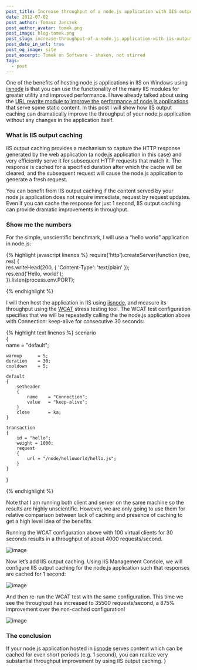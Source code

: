 ```yaml
---
post_title: Increase throughput of a node.js application with IIS output caching
date: 2012-07-02
post_author: Tomasz Janczuk
post_author_avatar: tomek.png
post_image: blog-tomek.png
post_slug: increase-throughput-of-a-node.js-application-with-iis-output-caching
post_date_in_url: true
post_og_image: site
post_excerpt: Tomek on Software - shaken, not stirred
tags:
  - post
---
```





One of the benefits of hosting node.js applications in IIS on Windows using [iisnode](https://github.com/tjanczuk/iisnode) is that you can use the functionality of the many IIS modules for greater utility and improved performance. I have already talked about using the [URL rewrite module to improve the performance of node.js applications](http://tomasz.janczuk.org/2012/06/performance-of-hosting-nodejs.html) that serve some static content. In this post I will show how IIS output caching can dramatically improve the throughput of your node.js application without any changes in the application itself.   

### What is IIS output caching  

IIS output caching provides a mechanism to capture the HTTP response generated by the web application (a node.js application in this case) and very efficiently serve it for subsequent HTTP requests that match it. The response is cached for a specified duration after which the cache will be cleared, and the subsequent request will cause the node.js application to generate a fresh request.   

You can benefit from IIS output caching if the content served by your node.js application does not require immediate, request by request updates. Even if you can cache the response for just 1 second, IIS output caching can provide dramatic improvements in throughput.   

### Show me the numbers  

For the simple, unscientific benchmark, I will use a “hello world” application in node.js:  

{% highlight javascript linenos %}
   require('http').createServer(function (req, res) {  
    res.writeHead(200, { 'Content-Type': 'text/plain' });  
    res.end('Hello, world!');  
}).listen(process.env.PORT);
  

{% endhighlight %}



I will then host the application in IIS using [iisnode](https://github.com/tjanczuk/iisnode), and measure its throughput using the [WCAT](http://www.iis.net/community/default.aspx?tabid=34&i=1466&g=6) stress testing tool. The WCAT test configuration specifies that we will be repeatedly calling the the node.js application above with Connection: keep-alive for consecutive 30 seconds:

{% highlight text linenos %}
scenario  
{  
    name    = "default";  
   
    warmup      = 5;  
    duration    = 30;  
    cooldown    = 5;  
   
    default   
    {  
        setheader  
        {  
            name    = "Connection";  
            value   = "keep-alive";  
        }  
        close       = ka;  
    }  
       
    transaction  
    {  
        id = "hello";  
        weight = 1000;  
        request  
        {  
            url = "/node/helloworld/hello.js";  
        }  
    }  
}
  

{% endhighlight %}



Note that I am running both client and server on the same machine so the results are highly unscientific. However, we are only going to use them for relative comparison between lack of caching and presence of caching to get a high level idea of the benefits.

Running the WCAT configuration above with 100 virtual clients for 30 seconds results in a throughput of about 4000 requests/second.

 ![image](http://lh4.ggpht.com/-TJhQYTBoCIE/T_H0zjQ4EYI/AAAAAAAACD0/wx3I0r4QHe0/image_thumb%25255B2%25255D.png?imgmax=800)

Now let’s add IIS output caching. Using IIS Management Console, we will configure IIS output caching for the node.js application such that responses are cached for 1 second:

 ![image](http://lh5.ggpht.com/-xEOQU0f4WTQ/T_H00dlyn7I/AAAAAAAACEE/uAhHm6Wt7K4/image_thumb%25255B5%25255D.png?imgmax=800)

And then re-run the WCAT test with the same configuration. This time we see the throughput has increased to 35500 requests/second, a 875% improvement over the non-cached configuration!

 ![image](http://lh6.ggpht.com/-SiS8CeZm-xg/T_H01Gpcx3I/AAAAAAAACEY/uyJ0CF_kGLk/image_thumb%25255B8%25255D.png?imgmax=800)

### The conclusion

If your node.js application hosted in [iisnode](https://github.com/tjanczuk/iisnode) serves content which can be cached for even short periods (e.g. 1 second), you can realize very substantial throughput improvement by using IIS output caching.   }